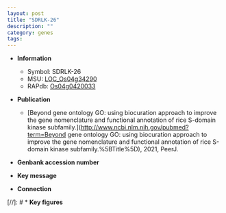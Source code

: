 ```yaml
---
layout: post
title: "SDRLK-26"
description: ""
category: genes
tags: 
---
```


* **Information**  
    + Symbol: SDRLK-26  
    + MSU: [LOC_Os04g34290](http://rice.uga.edu/cgi-bin/ORF_infopage.cgi?orf=LOC_Os04g34290)  
    + RAPdb: [Os04g0420033](https://rapdb.dna.affrc.go.jp/locus/?name=Os04g0420033)  

* **Publication**  
    + [Beyond gene ontology GO: using biocuration approach to improve the gene nomenclature and functional annotation of rice S-domain kinase subfamily.](http://www.ncbi.nlm.nih.gov/pubmed?term=Beyond gene ontology GO: using biocuration approach to improve the gene nomenclature and functional annotation of rice S-domain kinase subfamily.%5BTitle%5D), 2021, PeerJ.

* **Genbank accession number**  

* **Key message**  

* **Connection**  

[//]: # * **Key figures**  



